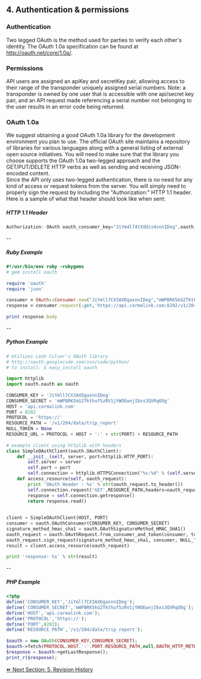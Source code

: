 ## 4. Authentication & permissions  

### Authentication  
Two legged OAuth is the method used for parties to verify each other's identity. The OAuth 1.0a specification can be found at http://oauth.net/core/1.0a/.  

### Permissions  
API users are assigned an apiKey and secretKey pair, allowing access to their range of the transponder uniquely assigned serial numbers. Note: a transponder is owned by one user that is accessible with one api/secret key pair, and an API request made referencing a serial number not belonging to the user results in an error code being returned.

### OAuth 1.0a  
We suggest obtaining a good OAuth 1.0a library for the development environment you plan to use. The official OAuth site maintains a repository of libraries for various languages along with a general listing of external open source initiatives. You will need to make sure that the library you choose supports the OAuth 1.0a two-legged approach and the GET/PUT/DELETE HTTP verbs as well as sending and receiving JSON-encoded content.  
Since the API only uses two-legged authentication, there is no need for any kind of access or request tokens from the server. You will simply need to properly sign the request by including the "Authorization:" HTTP 1.1 header. Here is a sample of what that header should look like when sent:  

##### HTTP 1.1 Header  
```javascript  
Authorization: OAuth oauth_consumer_key="JiYm4l74tXddzz4snnIDeg",oauth_nonce="976cd77d0b33b524417f9f44884b7f00",oauth_signature_method="HMAC-SHA1",oauth_timestamp="1348260490",oauth_version="1.0",oauth_signature="XG%2FBcoKd0S2eNUNeJCCof%2BI8bxI%3D"  
```
--  
##### Ruby Example  
```ruby  
#!/usr/bin/env ruby -rubygems
# gem install oauth
 
require 'oauth'
require 'json'
 
consumer = OAuth::Consumer.new("JiYmll7CX3AXDgasnnIDeg","mWPBRK5kG2Tkthuf5zRV1jYWOEwnjI6xs3QVRqOOg")
response = consumer.request(:get,'https://api.carmalink.com:8282/v1/204/data/trip_report')
 
print response.body  
```
--
##### Python Example  
```python  
# Utilizes Leah Culver's OAuth library
# http://oauth.googlecode.com/svn/code/python/
# to install: $ easy_install oauth
 
import httplib
import oauth.oauth as oauth
 
CONSUMER_KEY = 'JiYmll7CX3AXDgasnnIDeg'
CONSUMER_SECRET = 'mWPBRK5kG2Tkthuf5zRV1jYWOEwnjI6xs3QVRqOOg'
HOST = 'api.carmalink.com'
PORT = 8282
PROTOCOL = 'https://'
RESOURCE_PATH = '/v1/204/data/trip_report'
NULL_TOKEN = None
RESOURCE_URL = PROTOCOL + HOST + ':' + str(PORT) + RESOURCE_PATH
 
# example client using httplib with headers
class SimpleOAuthClient(oauth.OAuthClient):
    def __init__(self, server, port=httplib.HTTP_PORT):
        self.server = server
        self.port = port
        self.connection = httplib.HTTPSConnection("%s:%d" % (self.server, self.port))
    def access_resource(self, oauth_request):
        print 'OAuth Header : %s' % str(oauth_request.to_header())
        self.connection.request('GET',RESOURCE_PATH,headers=oauth_request.to_header())
        response = self.connection.getresponse()
        return response.read()
 
 
client = SimpleOAuthClient(HOST, PORT)
consumer = oauth.OAuthConsumer(CONSUMER_KEY, CONSUMER_SECRET)
signature_method_hmac_sha1 = oauth.OAuthSignatureMethod_HMAC_SHA1()
oauth_request = oauth.OAuthRequest.from_consumer_and_token(consumer, token=NULL_TOKEN, http_method='GET', http_url=RESOURCE_URL)
oauth_request.sign_request(signature_method_hmac_sha1, consumer, NULL_TOKEN)
result = client.access_resource(oauth_request)
 
print 'response: %s' % str(result)  
```
--
##### PHP Example  
```php
<?php
define('CONSUMER_KEY','JiYmll7CX3AXDgasnnIDeg');
define('CONSUMER_SECRET','mWPBRK5kG2Tkthuf5zRV1jYWOEwnjI6xs3QVRqOOg');
define('HOST','api.carmalink.com');
define('PROTOCOL','https://');
define('PORT',8282);
define('RESOURCE_PATH','/v1/204/data/trip_report');
 
$oauth = new OAuth(CONSUMER_KEY,CONSUMER_SECRET);
$oauth->fetch(PROTOCOL.HOST.':'.PORT.RESOURCE_PATH,null,OAUTH_HTTP_METHOD_GET)
$response = $oauth->getLastResponse();
print_r($response);
```  

[:fast_forward: Next Section: 5. Revision History](/5revisionHistory.md)
